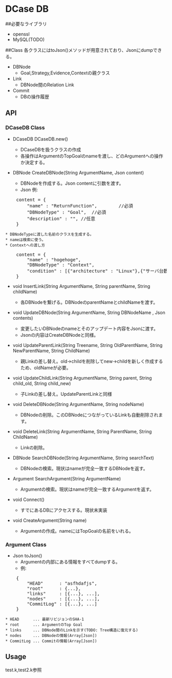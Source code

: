 # DCase DB

##必要なライブラリ
* openssl
* MySQL(TODO)

##Class
各クラスにはtoJson()メソッドが用意されており、Jsonにdumpできる。
* DBNode
    * Goal,Strategy,Evidence,Contextの親クラス
* Link
    * DBNode間のRelation Link
* Commit
    * DBの操作履歴

## API
### DCaseDB Class
* DCaseDB DCaseDB.new()
    * DCaseDBを扱うクラスの作成
    * 各操作はArgumentのTopGoalのnameを渡し、どのArgumentへの操作か決定する。

* DBNode CreateDBNode(String ArgumentName, Json content)
    * DBNodeを作成する。Json contentに引数を渡す。
    * Json 例:
<pre>
    content = {
        "name" : "ReturnFunction",        //必須
        "DBNodeType" : "Goal",  //必須
        "description" : "", //任意
    }
</pre>

    * DBNodeTypeに渡した名前のクラスを生成する。
    * nameは検索に使う。
    * Contextへの渡し方
<pre>
    content = {
        "name" : "hogehoge",
        "DBNodeType" : "Context",
        "condition" : [{"architecture" : "Linux"},{"サーバ台数" : 4},  ...]
    }
</pre>
* void   InsertLink(String ArgumentName, String parentName, String childName)
    * 各DBNodeを繋げる。DBNodeのparentNameとchildNameを渡す。

* void   UpdateDBNode(String ArgumentName, String DBNodeName , Json contents)
    * 変更したいDBNodeのnameとそのアップデート内容をJsonに渡す。
    * Jsonの内容はCreateDBNodeと同様。

* void   UpdateParentLink(String Treename, String OldParentName, String NewParentName, String ChildName)
    * 親Linkの差し替え。old->childを削除してnew->childを新しく作成するため、oldNameが必要。

* void   UpdateChildLink(String ArgumentName, String parent, String child_old, String child_new)
    * 子Linkの差し替え。UpdateParentLinkと同様

* void   DeleteDBNode(String ArgumentName, String nodeName)
    * DBNodeの削除。このDBNodeにつながっているLinkも自動削除されます。

* void   DeleteLink(String ArgumentName, String ParentName, String ChildName)
    * Linkの削除。

* DBNode SearchDBNode(String ArgumentName, String searchText)
    * DBNodeの検索。現状はnameが完全一致するDBNodeを返す。

* Argument SearchArgument(String ArgumentName)
    * Argumentの検索。現状はnameが完全一致するArgumentを返す。

* void   Connect()
    * すでにあるDBにアクセスする。現状未実装

* void   CreateArgument(String name)
    * Argumentの作成。nameにはTopGoalの名前をいれる。

### Argument Class
* Json   toJson()
    * Argumentの内部にある情報をすべてdumpする。<br />
    * 例:
<pre>
    {
        "HEAD"      : "asfhdafjs",
        "root"      : {...},
        "links"     : [{...}, ...],
        "nodes"     : [{...}, ...],
        "CommitLog" : [{...}, ...]
    }
</pre>
    * HEAD      ... 最新リビジョンのSHA-1
    * root      ... ArgumentのTop Goal
    * links     ... DBNode間のLinkを示す(TODO: Tree構造に復元する)
    * nodes     ... DBNodeの情報(Array[Json])
    * CommitLog ... Commitの情報(Array[Json])

## Usage
test.k,test2.k参照
